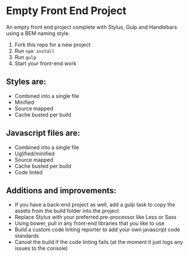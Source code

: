 # Empty Front End Project
An empty front end project complete with Stylus, Gulp and Handlebars using a BEM naming style.

1. Fork this repo for a new project
1. Run ```npm install```
1. Run ```gulp```
1. Start your front-end work

## Styles are:
- Combined into a single file
- Minified
- Source mapped
- Cache busted per build

## Javascript files are:
- Combined into a single file
- Uglified/minified
- Source mapped
- Cache busted per build
- Code linted

## Additions and improvements:
- If you have a back-end project as well, add a gulp task to copy the assets from the build folder into the project
- Replace Stylus with your preferred pre-processor like Less or Sass
- Using bower, pull in any front-end libraries that you like to use
- Build a custom code linting reporter to add your own javascript code standards
- Cancel the build if the code linting fails (at the moment it just logs any issues to the console)
